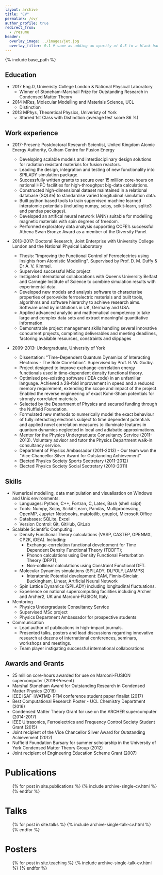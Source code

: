 ```yaml
---
layout: archive
title: "CV"
permalink: /cv/
author_profile: true
redirect_from:
  - /resume
header:
  overlay_image: ../images/jet.jpg
  overlay_filter: 0.1 # same as adding an opacity of 0.5 to a black background
---
```


{% include base_path %}

## Education

- 2017 Eng.D, Univeristy College London & National Physical Laboratory
  * Winner of Stoneham-Marshall Prize for Outstanding Research in Condensed Matter Theory
- 2014 MRes, Molecular Modelling and Materials Science, UCL
  * Distinction
- 2013 MPhys, Theoretical Physics, Univeristy of York
  * Starred 1st Class with Distinction (average test score 86 %)

## Work experience

- 2017-Present: Postdoctoral Research Scientist, United Kingdom Atomic Energy Authority, Culham Centre for Fusion Energy
  * Developing scalable models and interdisciplinary design solutions for radiation resistant materials for fusion reactors.
  * Leading the design, integration and testing of new functionality into SPILADY simulation package.
  * Successfully written grants to secure over 15 million core-hours on national HPC facilities for high-throughput big-data calculations.
  * Constructed high-dimensional dataset maintained in a relational database (SQLite) to standardise varied longitudinal simulation data.
  * Built python based tools to train supervised machine learned interatomic potentials (including numpy, scipy, scikit-learn, sqlite3 and pandas packages).
  * Developed an artifical neural network (ANN) suitable for modelling magnetic materials with spin degrees of freedom.
  * Performed exploratory data analysis supporting CCFE’s successful Athena Swan Bronze Award as a member of the Diversity Panel.

- 2013-2017: Doctoral Research, Joint Enterprise with University College London and the National Physical Laboratory
  * Thesis: "Improving the Functional Control of Ferroelectrics using Insights from Atomistic Modelling". Supervised by Prof. D. M. Duffy & Dr A. V. Kimmel.
  * Supervised successful MSc project
  * Instigated international collaborations with Queens University Belfast and Carnegie Institute of Science to combine simulation results with experimental data.
  * Developed new models and analysis software to characterise properties of perovskite ferroelectric materials and built tools, algorithms and software hierarchy to achieve research aims. Software used by institutions in UK, Germany and USA.
  * Applied advanced analytic and mathematical competency to take large and complex data sets and extract meaningful quantitative information.
  * Demonstrable project management skills handling several innovative concurrent projects, completing deliverables and meeting deadlines, factoring available resources, constraints and slippages
 
- 2009-2013: Undergraduate, University of York
  * Dissertation: "Time-Dependent Quantum Dynamics of Interacting Electrons - The Role Correlation". Supervised by Prof. R. W. Godby.
  * Project designed to improve exchange-correlation energy functionals used in time-dependent density functional theory.
  * Optimised pre-existing software (iDEA code) in an unfamiliar language. Achieved a 28-fold improvement in speed and a reduced memory requirement, extending the scope and impact of the project. Enabled the reverse engineering of exact Kohn-Sham potentials for strongly correlated materials.
  * Selected by the Department of Physics and secured funding through the Nuffield Foundation.
  * Formulated new methods to numerically model the exact behaviour of fully interacting electrons subject to time dependent potentials and applied novel correlation measures to illuminate features in quantum dynamics neglected in local and adiabatic approximations.
  * Mentor for the Physics Undergraduate Consultancy Service (2011-2013). Voluntary advisor and tutor the Physics Department walk-in consultancy service.
  * Department of Physics Ambassador (2011-2013) - Our team won the "Vice Chancellor Silver Award for Outstanding Achievement"
  * Elected Physics Society Sports Sectretary (2011-2012)
  * Elected Physics Society Social Sectretary (2010-2011)

## Skills

- Numerical modelling, data manipulation and visualisation on Windows and Unix environments: 
  * Languages: Python, C++, Fortran, C, Latex, Bash (shell scipt)
  * Tools: Numpy, Scipy, Scikit-Learn, Pandas, Multiprocessing, OpenMP, Jupyter Notebooks, matplotlib, gnuplot, Microsoft Office
  * Databases: SQLite, Excel
  * Version Control: Git, GitHub, GitLab
- Scalable Scientific Computing:
  * Density Functional Theory calculations (VASP, CASTEP, OPENMX, CP2K, iDEA). Including:
    * Exchange-correlation functional development for Time Dependent Density Functional Theory (TDDFT);
    * Phonon calculations using Density Functional Perturbation Theory (DFPT);
    * Non-collinear calculations using Constraint Functional DFT.
  * Molecular Dynamics simulations (SPILADY, DLPOLY,LAMMPS)
    * Interatomic Potential development: EAM, Finnis-Sinclair, Buckingham, Linear, Artificial Neural Network
  * Spin Lattice Dynamics (SPILADY) including longitudinal fluctuations.
  * Experience on national supercomputing facilities including Archer and Archer2, UK and Marconi-FUSION, Italy.
- Mentoring
  * Physics Undergraduate Consultancy Service
  * Supervised MSc project
  * Physics Department Ambassador for prospective students
- Communication
  * Lead author of publications in high-impact journals.
  * Presented talks, posters and lead discussions regarding innovative research at dozens of international conferences, seminars, workshops and meetings.
  * Team player instigating successful international collaborations

## Awards and Grants
* 25 million core-hours awarded for use on Marconi-FUSION supercomputer (2019-Present)
* Marshal Stoneham Award for Outstanding Research in Condensed Matter Physics (2018)
* IEEE ISAF-IWATMD-PFM conference student paper finalist (2017)
* Best Computational Research Poster - UCL Chemistry Department (2016)
* Condensed Matter Theory Grant for use on the ARCHER supercomputer (2014-2017)
* IEEE Ultrasonics, Ferroelectrics and Frequency Control Society Student Grant (2015)
* Joint recipient of the Vice Chancellor Silver Award for Outstanding Achievement (2012)
* Nuffield Foundation Bursary for summer scholarship in the University of York Condensed Matter Theory Group (2012)
* Joint recipient of Engineering Education Scheme Grant (2007) 

Publications
======
  <ul>{% for post in site.publications %}
    {% include archive-single-cv.html %}
  {% endfor %}</ul>
  
Talks
======
  <ul>{% for post in site.talks %}
    {% include archive-single-talk-cv.html %}
  {% endfor %}</ul>
  
Posters
======
  <ul>{% for post in site.teaching %}
    {% include archive-single-talk-cv.html %}
  {% endfor %}</ul>
  

